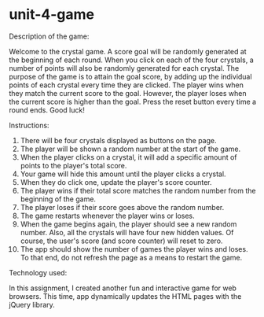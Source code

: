 # unit-4-game

Description of the game:

Welcome to the crystal game. A score goal will be randomly generated at the beginning of each round. When you click on each of the four crystals, a number of points will also be randomly generated for each crystal. The purpose of the game is to attain the goal score, by adding up the individual points of each crystal every time they are clicked. The player wins when they match the current score to the goal. However, the player loses when the current score is higher than the goal. Press the reset button every time a round ends. Good luck!

Instructions:

1. There will be four crystals displayed as buttons on the page.
2. The player will be shown a random number at the start of the game.
3. When the player clicks on a crystal, it will add a specific amount of points to the player's total score.
4. Your game will hide this amount until the player clicks a crystal.
5. When they do click one, update the player's score counter.
6. The player wins if their total score matches the random number from the beginning of the game.
7. The player loses if their score goes above the random number.
8. The game restarts whenever the player wins or loses.
9. When the game begins again, the player should see a new random number. Also, all the crystals will have four new hidden values. Of course, the user's score (and score counter) will reset to zero.
10. The app should show the number of games the player wins and loses. To that end, do not refresh the page as a means to restart the game.

Technology used:

In this assignment, I created another fun and interactive game for web browsers. This time, app dynamically updates the HTML pages with the jQuery library.
